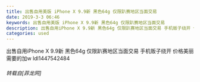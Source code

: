 ```yaml
---
title: 出售自用美版 iPhone X 9.9新 黑色64g 仅限趴赛地区当面交易
date: 2019-3-3 06:46
keywords: 出售自用美版 iPhone X 9.9新 黑色64g 仅限趴赛地区当面交易
description: 出售自用iPhone X 9.9新 黑色64g 仅限趴赛地区当面交易 手机贩子绕开 价格美丽 需要的加w ldl1447542484 
categories: used
---
```

<td class="t_f" id="postmessage_3146267">

出售自用iPhone X 9.9新 黑色64g 仅限趴赛地区当面交易 手机贩子绕开 价格美丽 需要的加w ldl1447542484 </td>
###### 转载自[菲龙网]